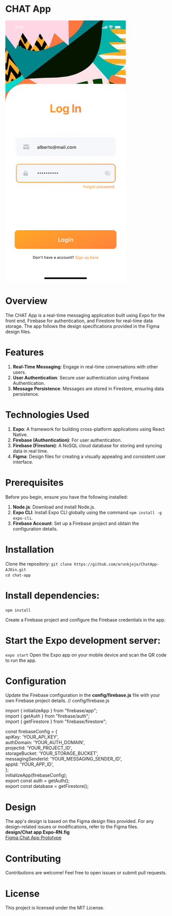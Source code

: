 # CHAT App
![Sign In](design/Login.png)
# Overview
The CHAT App is a real-time messaging application built using Expo for the front end, Firebase for authentication, and Firestore for real-time data storage. The app follows the design specifications provided in the Figma design files.

# Features
1. **Real-Time Messaging**: Engage in real-time conversations with other users.
2. **User Authentication**: Secure user authentication using Firebase Authentication.
3. **Message Persistence**: Messages are stored in Firestore, ensuring data persistence.

# Technologies Used
1. **Expo**: A framework for building cross-platform applications using React Native.
2. **Firebase (Authentication)**: For user authentication.
3. **Firebase (Firestore)**: A NoSQL cloud database for storing and syncing data in real time.
4. **Figma**: Design files for creating a visually appealing and consistent user interface.

# Prerequisites
Before you begin, ensure you have the following installed:

1. **Node.js**: Download and install Node.js.
2. **Expo CLI**: Install Expo CLI globally using the command `npm install -g expo-cli`.
3. **Firebase Account**: Set up a Firebase project and obtain the configuration details.

# Installation
Clone the repository:
`git clone https://github.com/arunkjojo/ChatApp-AJOin.git` <br>
`cd chat-app`

# Install dependencies:
`npm install`

Create a Firebase project and configure the Firebase credentials in the app.

# Start the Expo development server:
`expo start`
Open the Expo app on your mobile device and scan the QR code to run the app.

# Configuration
Update the Firebase configuration in the **config/firebase.js** file with your own Firebase project details.
// config/firebase.js

import { initializeApp } from "firebase/app";<br>
import { getAuth } from "firebase/auth";<br>
import { getFirestore } from "firebase/firestore";<br>

const firebaseConfig = {<br>
  apiKey: 'YOUR_API_KEY',<br>
  authDomain: 'YOUR_AUTH_DOMAIN',<br>
  projectId: 'YOUR_PROJECT_ID',<br>
  storageBucket: 'YOUR_STORAGE_BUCKET',<br>
  messagingSenderId: 'YOUR_MESSAGING_SENDER_ID',<br>
  appId: 'YOUR_APP_ID',<br>
};<br>
initializeApp(firebaseConfig);<br>
export const auth = getAuth();<br>
export const database = getFirestore();<br>

# Design
The app's design is based on the Figma design files provided. For any design-related issues or modifications, refer to the Figma files.<br>
**design/Chat app Expo-RN.fig**<br>
[Figma Chat App Prototype](https://www.figma.com/proto/h2UCUpAjj0mIv6lMoxURi2/Chat-app-Expo-RN?type=design&node-id=2-52&t=M6egSU33JoCc6I5l-1&scaling=min-zoom&page-id=0%3A1&starting-point-node-id=2%3A52&mode=design)

# Contributing
Contributions are welcome! Feel free to open issues or submit pull requests.

# License
This project is licensed under the MIT License.
